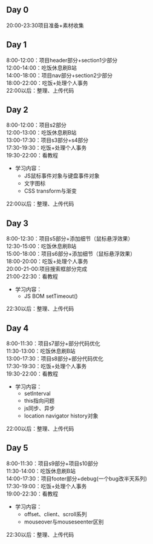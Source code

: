 ## Day 0  
20:00-23:30项目准备+素材收集
## Day 1  
8:00-12:00：项目header部分+section1少部分  
12:00-14:00：吃饭休息刷B站  
14:00-18:00：项目nav部分+section2少部分  
18:00-22:00：吃饭+处理个人事务  
22:00以后：整理、上传代码  
##  Day 2  
8:00-12:00：项目s2部分  
12:00-13:00：吃饭休息刷B站  
13:00-17:30：项目s3部分+s4部分  
17:30-19:30：吃饭+处理个人事务  
19:30-22:00：看教程  
+ 学习内容：  
	- JS鼠标事件对象与键盘事件对象  
	- 文字图标
	- CSS transform与渐变  

22:00以后：整理、上传代码  
## Day 3  
8:00-12:30：项目s5部分+添加细节（鼠标悬浮效果）  
12:30-15:00：吃饭休息刷B站   
15:00-18:00：项目s6部分+添加细节（鼠标悬浮效果）  
18:00-20:00：吃饭+处理个人事务   
20:00-21-00:项目搜索框部分完成  
21:00-22:30：看教程  
+ 学习内容：
	- JS BOM setTimeout()  

22:30以后：整理、上传代码  
## Day 4  
8:00-11:30：项目s7部分+部分代码优化  
11:30-13:00：吃饭休息刷B站  
13:00-17:30：项目s8部分+部分代码优化  
17:30-19:30：吃饭+处理个人事务  
19:30-22:00：看教程  
+ 学习内容：  
	- setInterval  
	- this指向问题
	- js同步、异步  
	- location navigator history对象

22:00以后：整理、上传代码  
## Day 5  
8:00-11:30：项目s9部分+项目s10部分  
11:30-14:00：吃饭休息刷B站  
14:00-17:30：项目footer部分+debug(一个bug改半天系列)  
17:30-19:00：吃饭+处理个人事务  
19:00-22:30：看教程  
+ 学习内容：  
	- offset、client、scroll系列  
	- mouseover与mouseseenter区别  

22:30以后：整理、上传代码  
